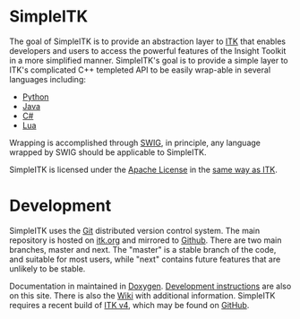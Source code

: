 SimpleITK
=========

The goal of SimpleITK is to provide an abstraction layer to [ITK](http://www.itk.org) that enables developers and users to access the powerful features of the Insight Toolkit in a more simplified manner.  SimpleITK's goal is to provide a simple layer to ITK's complicated C++ templeted API to be easily wrap-able in several languages including:

* [Python](http://www.python.org)
* [Java](http://www.java.com)
* [C#](http://msdn.microsoft.com/en-us/vcsharp/default.aspx)
* [Lua](http://www.lua.org)

Wrapping is accomplished through [SWIG](http://www.swig.org), in principle, any language wrapped by SWIG should be applicable to SimpleITK.

SimpleITK is licensed under the [Apache License](http://www.opensource.org/licenses/apache2.0.php) in the [same way as ITK](http://www.itk.org/Wiki/ITK_Release_4/Licensing).

Development
===========

SimpleITK uses the [Git](http://git-scm.com/) distributed version control system.  The main repository is hosted on [itk.org](http://itk.org/SimpleITK.git) and mirrored to [Github](https://blowekamp@github.com/SimpleITK/SimpleITK.git).  There are two main branches, master and next. The "master" is a stable branch of the code, and suitable for most users, while "next" contains future features that are unlikely to be stable.

Documentation in maintained in [Doxygen](http://erie.nlm.nih.gov/~blowek1/SimpleITK/annotated.html).  [Development instructions](http://erie.nlm.nih.gov/~blowek1/SimpleITK/pages.html) are also on this site.  There is also the [Wiki](http://www.vtk.org/Wiki/ITK_Release_4/SimpleITK) with additional information. SimpleITK requires a recent build of [ITK v4](http://itk.org/), which may be found on [GitHub](https://github.com/Kitware/ITK).
